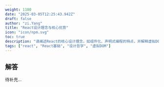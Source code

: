 ```yaml
---
weight: 1100
date: "2025-03-05T12:25:43.942Z"
draft: false
author: "zi.Yang"
title: "React设计理念与核心优势"
icon: "icon/npm.svg"
toc: true
description: "请阐述React的核心设计理念，如组件化、声明式编程的特点，并解释虚拟DOM如何提升渲染性能及其在前端开发中的实际优势？"
tags: ["react", "React基础", "设计哲学", "虚拟DOM"]
---
```


## 解答

待补充...
